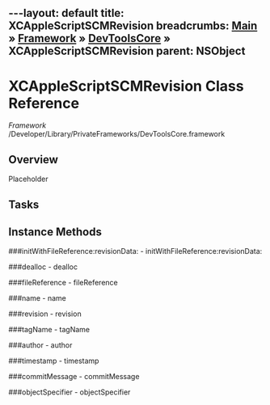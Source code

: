 ---layout: default
title: XCAppleScriptSCMRevision
breadcrumbs: <a href="/index.html">Main</a> &raquo; <a href="/Frameworks.html">Framework</a> &raquo; <a href="/Frameworks/DevToolsCore.html">DevToolsCore</a> &raquo; XCAppleScriptSCMRevision
parent: NSObject 
---
# XCAppleScriptSCMRevision Class Reference

*Framework* /Developer/Library/PrivateFrameworks/DevToolsCore.framework

## Overview

Placeholder

## Tasks

## Instance Methods

<a name="-initWithFileReference:revisionData:"></a>
###initWithFileReference:revisionData:
    - initWithFileReference:revisionData:

<a name="-dealloc"></a>
###dealloc
    - dealloc

<a name="-fileReference"></a>
###fileReference
    - fileReference

<a name="-name"></a>
###name
    - name

<a name="-revision"></a>
###revision
    - revision

<a name="-tagName"></a>
###tagName
    - tagName

<a name="-author"></a>
###author
    - author

<a name="-timestamp"></a>
###timestamp
    - timestamp

<a name="-commitMessage"></a>
###commitMessage
    - commitMessage

<a name="-objectSpecifier"></a>
###objectSpecifier
    - objectSpecifier

